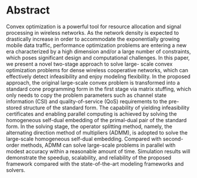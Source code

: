 # Abstract
Convex optimization is a powerful tool for resource allocation and signal processing in wireless networks. As the network density is expected to drastically increase in order to accommodate the exponentially growing mobile data traffic, performance optimization problems are entering a new era characterized by a high dimension and/or a large number of constraints, which poses significant design and computational challenges. In this paper, we present a novel two-stage approach to solve large- scale convex optimization problems for dense wireless cooperative networks, which can effectively detect infeasibility and enjoy modeling flexibility. In the proposed approach, the original large-scale convex problem is transformed into a standard cone programming form in the first stage via matrix stuffing, which only needs to copy the problem parameters such as channel state information (CSI) and quality-of-service (QoS) requirements to the pre-stored structure of the standard form. The capability of yielding infeasibility certificates and enabling parallel computing is achieved by solving the homogeneous self-dual embedding of the primal-dual pair of the standard form. In the solving stage, the operator splitting method, namely, the alternating direction method of multipliers (ADMM), is adopted to solve the large-scale homogeneous self-dual embedding. Compared with second-order methods, ADMM can solve large-scale problems in parallel with modest accuracy within a reasonable amount of time. Simulation results will demonstrate the speedup, scalability, and reliability of the proposed framework compared with the state-of-the-art modeling frameworks and solvers.